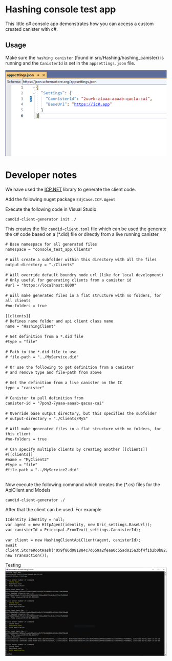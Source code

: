 # Hashing console test app
This little c# console app demonstrates how you can access a custom created canister with c#.

## Usage
Make sure the `hashing canister` (found in src/Hashing/hashing_canister) is running and the `CanisterId` is set in the `appsettings.json` file.

![](pictures/appsettings.png)

# Developer notes
We have used the [ICP.NET](https://github.com/BoomDAO/ICP.NET) library to generate the client code. 

Add the following nuget package `EdjCase.ICP.Agent`

Execute the following code in Visual Studio
```
candid-client-generator init ./
```

This creates the file `candid-client.toml` file which can be used the generate the c# code based on a (*.did) file or directly from a live running canister
```
# Base namespace for all generated files
namespace = "console_test_app.Clients"

# Will create a subfolder within this directory with all the files
output-directory = "./Clients"

# Will override default boundry node url (like for local development)
# Only useful for generating clients from a canister id
#url = "https://localhost:8000"

# Will make generated files in a flat structure with no folders, for all clients
#no-folders = true

[[clients]]
# Defines name folder and api client class name
name = "HashingClient"

# Get definition from a *.did file
#type = "file"

# Path to the *.did file to use
# file-path = "../MyService.did"

# Or use the following to get definition from a canister
# and remove type and file-path from above

# Get the definition from a live canister on the IC
type = "canister"

# Canister to pull definition from
canister-id = "7pon3-7yaaa-aaaab-qacua-cai"

# Override base output directory, but this specifies the subfolder
# output-directory = "./Clients/MyS"

# Will make generated files in a flat structure with no folders, for this client
#no-folders = true
				
# Can specify multiple clients by creating another [[clients]]
#[[clients]]
#name = "MyClient2" 
#type = "file"
#file-path = "../MyService2.did"
				
```

Now execute the following command which creates the (*.cs) files for the ApiClient and Models
```
candid-client-generator ./
```

After that the client can be used. For example
```
IIdentity identity = null;
var agent = new HttpAgent(identity, new Uri(_settings.BaseUrl));
var canisterId = Principal.FromText(_settings.CannisterId);

var client = new HashingClientApiClient(agent, canisterId);
await client.StoreRootHash("0x9f86d081884c7d659a2feaa0c55ad015a3bf4f1b2b0b822cd15d6c15b0f00a08", new Transaction());
```

Testing
![](pictures/testing.png)